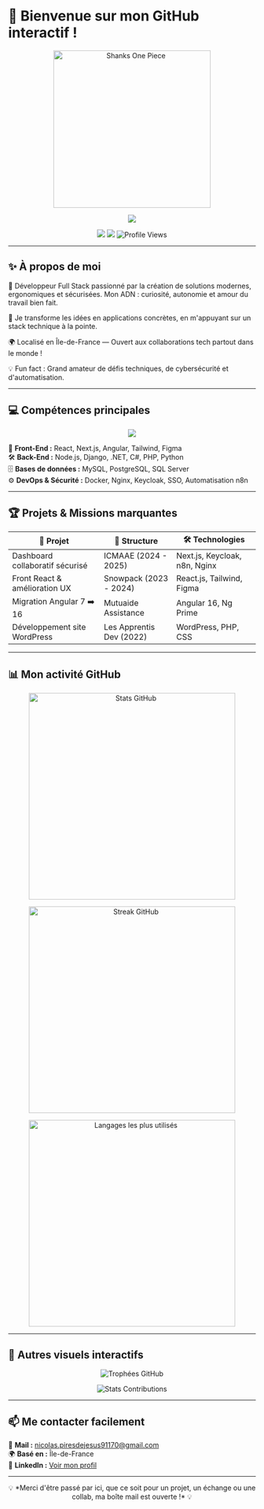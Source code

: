 # 🚀 Bienvenue sur mon GitHub interactif !

<p align="center">
  <img src="https://gifdb.com/images/high/shanks-one-piece-hats-off-laughing-loud-71ttils8miq3hxk1.webp" alt="Shanks One Piece" width="320"/>
</p>

<p align="center">
  <img src="https://readme-typing-svg.demolab.com?font=Fira+Code&size=24&pause=1000&center=true&vCenter=true&width=435&lines=Full+Stack+Developer+%F0%9F%9A%80;Passionn%C3%A9+de+Tech+et+d'Innovation;Toujours+pr%C3%AAt+%C3%A0+relever+des+d%C3%A9fis+!"/>
</p>

<p align="center">
  <a href="mailto:nicolas.piresdejesus91170@gmail.com"><img src="https://img.shields.io/badge/Email-Contact-red?style=for-the-badge"/></a>
  <a href="https://www.linkedin.com/in/baptiste-polve"><img src="https://img.shields.io/badge/LinkedIn-Connect-blue?style=for-the-badge"/></a>
  <img src="https://komarev.com/ghpvc/?username=Nico91170&style=for-the-badge" alt="Profile Views"/>
</p>

---

## ✨ À propos de moi

🎨 Développeur Full Stack passionné par la création de solutions modernes, ergonomiques et sécurisées. Mon ADN : curiosité, autonomie et amour du travail bien fait.

🔧 Je transforme les idées en applications concrètes, en m'appuyant sur un stack technique à la pointe.

🌍 Localisé en Île-de-France — Ouvert aux collaborations tech partout dans le monde !

💡 Fun fact : Grand amateur de défis techniques, de cybersécurité et d'automatisation.

---

## 💻 Compétences principales

<div align="center">
<img src="https://skillicons.dev/icons?i=html,css,js,ts,react,nextjs,angular,tailwind,figma,nodejs,php,python,django,dotnet,cs,java,mysql,postgresql,git,docker,nginx,ubuntu,keycloak" />
</div>

🚀 **Front-End :** React, Next.js, Angular, Tailwind, Figma  
🛠️ **Back-End :** Node.js, Django, .NET, C#, PHP, Python  
🗄️ **Bases de données :** MySQL, PostgreSQL, SQL Server  
⚙️ **DevOps & Sécurité :** Docker, Nginx, Keycloak, SSO, Automatisation n8n

---

## 🏆 Projets & Missions marquantes

| 🚀 Projet                        | 🏢 Structure            | 🛠️ Technologies                  |
|---------------------------------|------------------------|-----------------------------------|
| Dashboard collaboratif sécurisé | ICMAAE (2024 - 2025)   | Next.js, Keycloak, n8n, Nginx     |
| Front React & amélioration UX   | Snowpack (2023 - 2024) | React.js, Tailwind, Figma         |
| Migration Angular 7 ➡️ 16       | Mutuaide Assistance     | Angular 16, Ng Prime              |
| Développement site WordPress    | Les Apprentis Dev (2022)| WordPress, PHP, CSS               |

---

## 📊 Mon activité GitHub

<p align="center">
  <img src="https://github-readme-stats.vercel.app/api?username=Nico91170&show_icons=true&theme=tokyonight" alt="Stats GitHub" width="420"/>
</p>

<p align="center">
  <img src="https://github-readme-streak-stats.herokuapp.com?user=Nico91170&theme=tokyonight" alt="Streak GitHub" width="420"/>
</p>

<p align="center">
  <img src="https://github-readme-stats.vercel.app/api/top-langs/?username=Nico91170&layout=compact&theme=tokyonight" alt="Langages les plus utilisés" width="420"/>
</p>

---

## 🎨 Autres visuels interactifs

<p align="center">
  <img src="https://github-profile-trophy.vercel.app/?username=Nico91170&theme=tokyonight&margin-w=15&margin-h=15" alt="Trophées GitHub"/>
</p>

<p align="center">
  <img src="https://github-contributor-stats.vercel.app/api?username=Nico91170&theme=tokyonight" alt="Stats Contributions"/>
</p>

---

## 📫 Me contacter facilement

📧 **Mail :** [nicolas.piresdejesus91170@gmail.com](mailto:nicolas.piresdejesus91170@gmail.com)  
🌍 **Basé en :** Île-de-France  
🔗 **LinkedIn :** [Voir mon profil](https://www.linkedin.com/in/baptiste-polve)

---

<p align="center">
💡 *Merci d'être passé par ici, que ce soit pour un projet, un échange ou une collab, ma boîte mail est ouverte !* 💡
</p>
